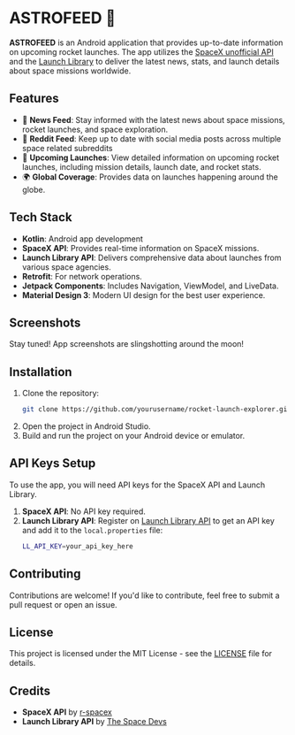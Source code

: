 # ASTROFEED 🚀

**ASTROFEED** is an Android application that provides up-to-date information on upcoming rocket launches. The app utilizes the [SpaceX unofficial API](https://github.com/r-spacex/SpaceX-API) and the [Launch Library](https://thespacedevs.com/llapi) to deliver the latest news, stats, and launch details about space missions worldwide.

## Features
- 📰 **News Feed**: Stay informed with the latest news about space missions, rocket launches, and space exploration.
- 📃 **Reddit Feed**: Keep up to date with social media posts across multiple space related subreddits
- 🚀 **Upcoming Launches**: View detailed information on upcoming rocket launches, including mission details, launch date, and rocket stats.
- 🌍 **Global Coverage**: Provides data on launches happening around the globe.

## Tech Stack
- **Kotlin**: Android app development
- **SpaceX API**: Provides real-time information on SpaceX missions.
- **Launch Library API**: Delivers comprehensive data about launches from various space agencies.
- **Retrofit**: For network operations.
- **Jetpack Components**: Includes Navigation, ViewModel, and LiveData.
- **Material Design 3**: Modern UI design for the best user experience.

## Screenshots
Stay tuned! App screenshots are slingshotting around the moon!

## Installation
1. Clone the repository:
    ```bash
    git clone https://github.com/yourusername/rocket-launch-explorer.git
    ```
2. Open the project in Android Studio.
3. Build and run the project on your Android device or emulator.

## API Keys Setup
To use the app, you will need API keys for the SpaceX API and Launch Library.

1. **SpaceX API**: No API key required.
2. **Launch Library API**: Register on [Launch Library API](https://thespacedevs.com/llapi) to get an API key and add it to the `local.properties` file:
    ```bash
    LL_API_KEY=your_api_key_here
    ```

## Contributing
Contributions are welcome! If you'd like to contribute, feel free to submit a pull request or open an issue.

## License
This project is licensed under the MIT License - see the [LICENSE](LICENSE) file for details.

## Credits
- **SpaceX API** by [r-spacex](https://github.com/r-spacex/SpaceX-API)
- **Launch Library API** by [The Space Devs](https://thespacedevs.com/llapi)
